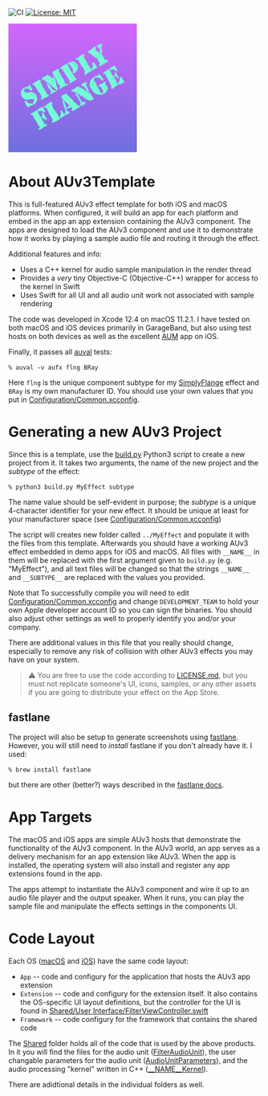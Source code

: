 ![CI](https://github.com/bradhowes/AUv3Template/workflows/CI/badge.svg?branch=main)
[![License: MIT](https://img.shields.io/badge/License-MIT-A31F34.svg)](https://opensource.org/licenses/MIT)

![](macOS/App/Assets.xcassets/AppIcon.appiconset/256px.png)

# About AUv3Template

This is full-featured AUv3 effect template for both iOS and macOS platforms. When configured, it will build an
app for each platform and embed in the app an app extension containing the AUv3 component. The apps are designed
to load the AUv3 component and use it to demonstrate how it works by playing a sample audio file and routing it
through the effect.

Additional features and info:

* Uses a C++ kernel for audio sample manipulation in the render thread
* Provides a *very* tiny Objective-C (Objective-C++) wrapper for access to the kernel in Swift
* Uses Swift for all UI and all audio unit work not associated with sample rendering

The code was developed in Xcode 12.4 on macOS 11.2.1. I have tested on both macOS and iOS devices primarily in
GarageBand, but also using test hosts on both devices as well as the excellent
[AUM](https://apps.apple.com/us/app/aum-audio-mixer/id1055636344) app on iOS.

Finally, it passes all
[auval](https://developer.apple.com/library/archive/documentation/MusicAudio/Conceptual/AudioUnitProgrammingGuide/AudioUnitDevelopmentFundamentals/AudioUnitDevelopmentFundamentals.html)
tests:

```
% auval -v aufx flng BRay
```

Here `flng` is the unique component subtype for my [SimplyFlange](https://github.com/bradhowes/SimplyFlange)
effect and `BRay` is my own manufacturer ID. You should use your own values that you put in
[Configuration/Common.xcconfig](Configuration/Common.xcconfig).

# Generating a new AUv3 Project

Since this is a template, use the [build.py](build.py) Python3 script to create a new project from it. It takes
two arguments, the name of the new project and the _subtype_ of the effect:

```
% python3 build.py MyEffect subtype
```

The name value should be self-evident in purpose; the _subtype_ is a unique 4-character identifier for your new
effect. It should be unique at least for your manufacturer space (see
[Configuration/Common.xcconfig](Configuration/Common.xcconfig))

The script will creates new folder called `../MyEffect` and populate it with the files from this template.
Afterwards you should have a working AUv3 effect embedded in demo apps for iOS and macOS. All files with
`__NAME__` in them will be replaced with the first argument given to `build.py` (e.g. "MyEffect"), and all text
files will be changed so that the strings `__NAME__` and `__SUBTYPE__` are replaced with the values you
provided.

Note that To successfully compile you will need to edit
[Configuration/Common.xcconfig](Configuration/Common.xcconfig) and change `DEVELOPMENT_TEAM` to hold your own
Apple developer account ID so you can sign the binaries. You should also adjust other settings as well to
properly identify you and/or your company.

There are additional values in this file that you really should change, especially to remove any risk of
collision with other AUv3 effects you may have on your system.

> :warning: You are free to use the code according to [LICENSE.md](LICENSE.md), but you must not replicate
> someone's UI, icons, samples, or any other assets if you are going to distribute your effect on the App Store.

## fastlane

The project will also be setup to generate screenshots using [fastlane](https://github.com/fastlane/fastlane).
However, you will still need to *install* fastlane if you don't already have it. I used:

```
% brew install fastlane
```

but there are other (better?) ways described in the [fastlane docs](https://docs.fastlane.tools).

# App Targets

The macOS and iOS apps are simple AUv3 hosts that demonstrate the functionality of the AUv3 component. In the
AUv3 world, an app serves as a delivery mechanism for an app extension like AUv3. When the app is installed, the
operating system will also install and register any app extensions found in the app.

The apps attempt to instantiate the AUv3 component and wire it up to an audio file player and the output
speaker. When it runs, you can play the sample file and manipulate the effects settings in the components UI.

# Code Layout

Each OS ([macOS](macOS) and [iOS](iOS)) have the same code layout:

* `App` -- code and configury for the application that hosts the AUv3 app extension
* `Extension` -- code and configury for the extension itself. It also contains the OS-specific UI layout
  definitions, but the controller for the UI is found in
  [Shared/User Interface/FilterViewController.swift](Shared/User%20Interface/FilterViewController.swift)
* `Framework` -- code configury for the framework that contains the shared code

The [Shared](Shared) folder holds all of the code that is used by the above products. In it you will find the
files for the audio unit ([FilterAudioUnit](Shared/FilterAudioUnit.swift)), the user changable parameters for
the audio unit ([AudioUnitParameters](Shared/AudioUnitParameters.swift)), and the audio processing "kernel"
written in C++ ([__NAME__Kernel](Shared/Kernel/__NAME__Kernel.h)).

There are adidtional details in the individual folders as well.
